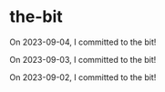 # the-bit
On 2023-09-04, I committed to the bit!

On 2023-09-03, I committed to the bit!

On 2023-09-02, I committed to the bit!